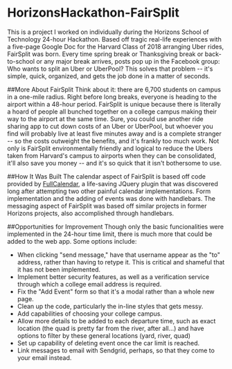 # HorizonsHackathon-FairSplit

This is a project I worked on individually during the Horizons School of Technology 24-hour Hackathon. Based off tragic real-life experiences with a five-page Google Doc for the Harvard Class of 2018 arranging Uber rides, FairSplit was born. Every time spring break or Thanksgiving break or back-to-school or any major break arrives, posts pop up in the Facebook group: Who wants to split an Uber or UberPool? This solves that problem -- it's simple, quick, organized, and gets the job done in a matter of seconds.

##More About FairSplit
Think about it: there are 6,700 students on campus in a one-mile radius. Right before long breaks, everyone is heading to the airport within a 48-hour period. FairSplit is unique because there is literally a hoard of people all bunched together on a college campus making their way to the airport at the same time. Sure, you could use another ride sharing app to cut down costs of an Uber or UberPool, but whoever you find will probably live at least five minutes away and is a complete stranger -- so the costs outweight the benefits, and it's frankly too much work. Not only is FairSplit environmentally friendly and logical to reduce the Ubers taken from Harvard's campus to airports when they can be consolidated, it'll also save you money -- and it's so quick that it isn't bothersome to use. 

##How It Was Built
The calendar aspect of FairSplit is based off code provided by [FullCalendar](http://fullcalendar.io/), a life-saving JQuery plugin that was discovered long after attempting two other painful calendar implementations. Form implementation and the adding of events was done with handlebars. The messaging aspect of FairSplit was based off similar projects in former Horizons projects, also accomplished through handlebars.

##Opportunities for Improvement
Though only the basic funcionalities were implemented in the 24-hour time limit, there is much more that could be added to the web app. Some options include:
+ When clicking "send message," have that username appear as the "to" address, rather than having to retype it. This is critical and shameful that it has not been implemented.
+ Implement better security features, as well as a verification service through which a college email address is required.
+ Fix the "Add Event" form so that it's a modal rather than a whole new page.
+ Clean up the code, particularly the in-line styles that gets messy.
+ Add capabilities of choosing your college campus.
+ Allow more details to be added to each departure time, such as exact location (the quad is pretty far from the river, after all...) and have options to filter by these general locations (yard, river, quad)
+ Set up capability of deleting event once the car limit is reached.
+ Link messages to email with Sendgrid, perhaps, so that they come to your email instead.
